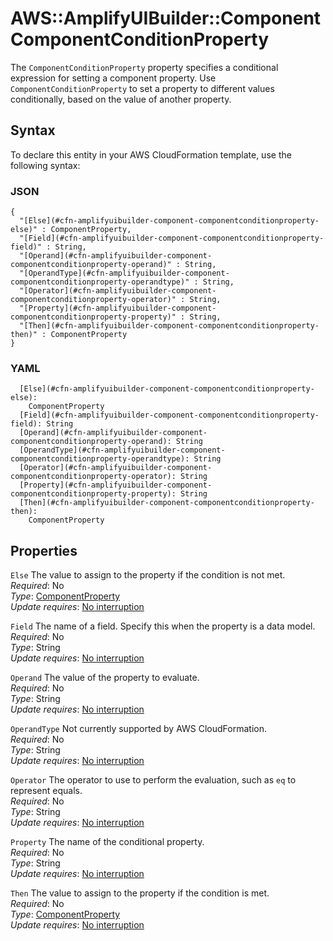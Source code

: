 # AWS::AmplifyUIBuilder::Component ComponentConditionProperty<a name="aws-properties-amplifyuibuilder-component-componentconditionproperty"></a>

The `ComponentConditionProperty` property specifies a conditional expression for setting a component property\. Use `ComponentConditionProperty` to set a property to different values conditionally, based on the value of another property\.

## Syntax<a name="aws-properties-amplifyuibuilder-component-componentconditionproperty-syntax"></a>

To declare this entity in your AWS CloudFormation template, use the following syntax:

### JSON<a name="aws-properties-amplifyuibuilder-component-componentconditionproperty-syntax.json"></a>

```
{
  "[Else](#cfn-amplifyuibuilder-component-componentconditionproperty-else)" : ComponentProperty,
  "[Field](#cfn-amplifyuibuilder-component-componentconditionproperty-field)" : String,
  "[Operand](#cfn-amplifyuibuilder-component-componentconditionproperty-operand)" : String,
  "[OperandType](#cfn-amplifyuibuilder-component-componentconditionproperty-operandtype)" : String,
  "[Operator](#cfn-amplifyuibuilder-component-componentconditionproperty-operator)" : String,
  "[Property](#cfn-amplifyuibuilder-component-componentconditionproperty-property)" : String,
  "[Then](#cfn-amplifyuibuilder-component-componentconditionproperty-then)" : ComponentProperty
}
```

### YAML<a name="aws-properties-amplifyuibuilder-component-componentconditionproperty-syntax.yaml"></a>

```
  [Else](#cfn-amplifyuibuilder-component-componentconditionproperty-else): 
    ComponentProperty
  [Field](#cfn-amplifyuibuilder-component-componentconditionproperty-field): String
  [Operand](#cfn-amplifyuibuilder-component-componentconditionproperty-operand): String
  [OperandType](#cfn-amplifyuibuilder-component-componentconditionproperty-operandtype): String
  [Operator](#cfn-amplifyuibuilder-component-componentconditionproperty-operator): String
  [Property](#cfn-amplifyuibuilder-component-componentconditionproperty-property): String
  [Then](#cfn-amplifyuibuilder-component-componentconditionproperty-then): 
    ComponentProperty
```

## Properties<a name="aws-properties-amplifyuibuilder-component-componentconditionproperty-properties"></a>

`Else`  <a name="cfn-amplifyuibuilder-component-componentconditionproperty-else"></a>
The value to assign to the property if the condition is not met\.  
*Required*: No  
*Type*: [ComponentProperty](aws-properties-amplifyuibuilder-component-componentproperty.md)  
*Update requires*: [No interruption](https://docs.aws.amazon.com/AWSCloudFormation/latest/UserGuide/using-cfn-updating-stacks-update-behaviors.html#update-no-interrupt)

`Field`  <a name="cfn-amplifyuibuilder-component-componentconditionproperty-field"></a>
The name of a field\. Specify this when the property is a data model\.  
*Required*: No  
*Type*: String  
*Update requires*: [No interruption](https://docs.aws.amazon.com/AWSCloudFormation/latest/UserGuide/using-cfn-updating-stacks-update-behaviors.html#update-no-interrupt)

`Operand`  <a name="cfn-amplifyuibuilder-component-componentconditionproperty-operand"></a>
The value of the property to evaluate\.  
*Required*: No  
*Type*: String  
*Update requires*: [No interruption](https://docs.aws.amazon.com/AWSCloudFormation/latest/UserGuide/using-cfn-updating-stacks-update-behaviors.html#update-no-interrupt)

`OperandType`  <a name="cfn-amplifyuibuilder-component-componentconditionproperty-operandtype"></a>
Not currently supported by AWS CloudFormation\.  
*Required*: No  
*Type*: String  
*Update requires*: [No interruption](https://docs.aws.amazon.com/AWSCloudFormation/latest/UserGuide/using-cfn-updating-stacks-update-behaviors.html#update-no-interrupt)

`Operator`  <a name="cfn-amplifyuibuilder-component-componentconditionproperty-operator"></a>
The operator to use to perform the evaluation, such as `eq` to represent equals\.  
*Required*: No  
*Type*: String  
*Update requires*: [No interruption](https://docs.aws.amazon.com/AWSCloudFormation/latest/UserGuide/using-cfn-updating-stacks-update-behaviors.html#update-no-interrupt)

`Property`  <a name="cfn-amplifyuibuilder-component-componentconditionproperty-property"></a>
The name of the conditional property\.  
*Required*: No  
*Type*: String  
*Update requires*: [No interruption](https://docs.aws.amazon.com/AWSCloudFormation/latest/UserGuide/using-cfn-updating-stacks-update-behaviors.html#update-no-interrupt)

`Then`  <a name="cfn-amplifyuibuilder-component-componentconditionproperty-then"></a>
The value to assign to the property if the condition is met\.  
*Required*: No  
*Type*: [ComponentProperty](aws-properties-amplifyuibuilder-component-componentproperty.md)  
*Update requires*: [No interruption](https://docs.aws.amazon.com/AWSCloudFormation/latest/UserGuide/using-cfn-updating-stacks-update-behaviors.html#update-no-interrupt)